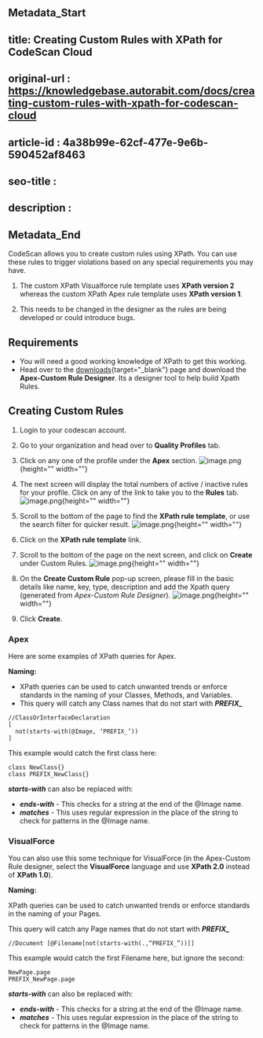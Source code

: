 ## Metadata_Start
## title: Creating Custom Rules with XPath for CodeScan Cloud
## original-url : https://knowledgebase.autorabit.com/docs/creating-custom-rules-with-xpath-for-codescan-cloud
## article-id : 4a38b99e-62cf-477e-9e6b-590452af8463
## seo-title : 
## description : 
## Metadata_End
CodeScan allows you to create custom rules using XPath. You can use these rules to trigger violations based on any special requirements you may have.

1. The custom XPath Visualforce rule template uses **XPath version 2** whereas the custom XPath Apex rule template uses **XPath version 1**.

3. This needs to be changed in the designer as the rules are being developed or could introduce bugs.

## Requirements

* You will need a good working knowledge of XPath to get this working.
* Head over to the [downloads](https://license.code-scan.com/index.php/download/login?path=codescan-cli-4.0.4-designer-jar-with-dependencies.jar){target="_blank"} page and download the **Apex-Custom Rule Designer**. Its a designer tool to help build Xpath Rules.

## Creating Custom Rules

1. Login to your codescan account.
2. Go to your organization and head over to **Quality Profiles** tab.
4. Click on any one of the profile under the **Apex** section.
![image.png](https://cdn.document360.io/8711f4e7-c040-4616-aac9-d947f87e4619/Images/Documentation/image-AZCPQW9M.png){height="" width=""}

5. The next screen will display the total numbers of active / inactive rules for your profile. Click on any of the link to take you to the **Rules** tab.
![image.png](https://cdn.document360.io/8711f4e7-c040-4616-aac9-d947f87e4619/Images/Documentation/image-TLAUJHHJ.png){height="" width=""}


6. Scroll to the bottom of the page to find the **XPath rule template**, or use the search filter for quicker result. 
![image.png](https://cdn.document360.io/8711f4e7-c040-4616-aac9-d947f87e4619/Images/Documentation/image-3Q09930V.png){height="" width=""}

7. Click on the **XPath rule template** link.
8. Scroll to the bottom of the page on the next screen, and click on **Create** under Custom Rules.
![image.png](https://cdn.document360.io/8711f4e7-c040-4616-aac9-d947f87e4619/Images/Documentation/image-GMVEYGIA.png){height="" width=""}


9. On the **Create Custom Rule** pop-up screen, please fill in the basic details like name, key, type, description and add the Xpath query (generated from *Apex-Custom Rule Designer*).
![image.png](https://cdn.document360.io/8711f4e7-c040-4616-aac9-d947f87e4619/Images/Documentation/image-QFG6A8LZ.png){height="" width=""}

10. Click **Create**.


### Apex
Here are some examples of XPath queries for Apex.

**Naming:**

* XPath queries can be used to catch unwanted trends or enforce standards in the naming of your Classes, Methods, and Variables.
* This query will catch any Class names that do not start with ***PREFIX_***
```
//ClassOrInterfaceDeclaration
[
  not(starts-with(@Image, ‘PREFIX_’))
]
```
This example would catch the first class here:
```
class NewClass{}
class PREFIX_NewClass{}
```

***starts-with*** can also be replaced with:

* ***ends-with*** - This checks for a string at the end of the @Image name.
* ***matches*** - This uses regular expression in the place of the string to check for patterns in the @Image name.

### VisualForce

You can also use this some technique for VisualForce (in the Apex-Custom Rule designer, select the **VisualForce** language and use **XPath 2.0** instead of **XPath 1.0**).

**Naming:**

XPath queries can be used to catch unwanted trends or enforce standards in the naming of your Pages.

This query will catch any Page names that do not start with ***PREFIX_***
```
//Document [@Filename[not(starts-with(.,“PREFIX_”))]]
```
This example would catch the first Filename here, but ignore the second:
```
NewPage.page
PREFIX_NewPage.page
```
***starts-with*** can also be replaced with:

* ***ends-with*** - This checks for a string at the end of the @Image name.
* ***matches*** - This uses regular expression in the place of the string to check for patterns in the @Image name.
